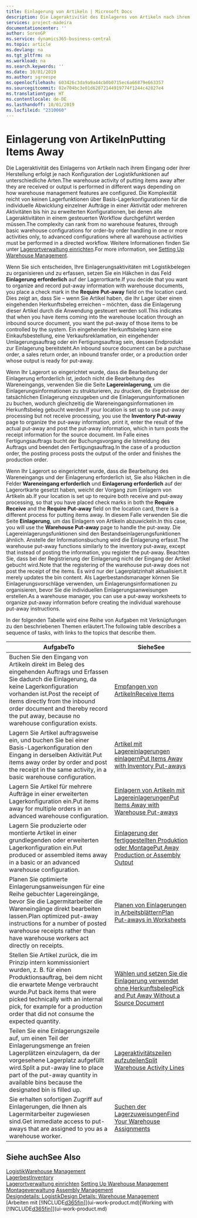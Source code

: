 ```yaml
---
title: Einlagerung von Artikeln | Microsoft Docs
description: Die Lageraktivität des Einlagerns von Artikeln nach ihrem Eingang oder ihrer Herstellung erfolgt je nach Konfiguration der Logistikfunktionen auf unterschiedliche Arten.
services: project-madeira
documentationcenter: ''
author: SorenGP
ms.service: dynamics365-business-central
ms.topic: article
ms.devlang: na
ms.tgt_pltfrm: na
ms.workload: na
ms.search.keywords: ''
ms.date: 10/01/2019
ms.author: sgroespe
ms.openlocfilehash: 603426c3da9a9a44cb0b0715ec6a66879e663357
ms.sourcegitcommit: 02e704bc3e01d62072144919774f1244c42827e4
ms.translationtype: HT
ms.contentlocale: de-DE
ms.lasthandoff: 10/01/2019
ms.locfileid: "2310060"
---
```

# <a name="putting-items-away"></a><span data-ttu-id="a1a34-103">Einlagerung von Artikeln</span><span class="sxs-lookup"><span data-stu-id="a1a34-103">Putting Items Away</span></span>
<span data-ttu-id="a1a34-104">Die Lageraktivität des Einlagerns von Artikeln nach ihrem Eingang oder ihrer Herstellung erfolgt je nach Konfiguration der Logistikfunktionen auf unterschiedliche Arten.</span><span class="sxs-lookup"><span data-stu-id="a1a34-104">The warehouse activity of putting items away after they are received or output is performed in different ways depending on how warehouse management features are configured.</span></span> <span data-ttu-id="a1a34-105">Die Komplexität reicht von keinen Lagerfunktionen über Basis-Lagerkonfigurationen für die individuelle Abwicklung einzelner Aufträge in einer Aktivität oder mehreren Aktivitäten bis hin zu erweiterten Konfigurationen, bei denen alle Lageraktivitäten in einem gesteuerten Workflow durchgeführt werden müssen.</span><span class="sxs-lookup"><span data-stu-id="a1a34-105">The complexity can rank from no warehouse features, through basic warehouse configurations for order-by order handling in one or more activities only, to advanced configurations where all warehouse activities must be performed in a directed workflow.</span></span> <span data-ttu-id="a1a34-106">Weitere Informationen finden Sie unter [Lagerortverwaltung einrichten](warehouse-setup-warehouse.md).</span><span class="sxs-lookup"><span data-stu-id="a1a34-106">For more information, see [Setting Up Warehouse Management](warehouse-setup-warehouse.md).</span></span>

<span data-ttu-id="a1a34-107">Wenn Sie sich entscheiden, Ihre Einlagerungsaktivitäten mit Logistikbelegen zu organisieren und zu erfassen, setzen Sie ein Häkchen in das Feld **Einlagerung erforderlich** auf der Lagerortkarte.</span><span class="sxs-lookup"><span data-stu-id="a1a34-107">If you decide that you want to organize and record put-away information with warehouse documents, you place a check mark in the **Require Put-away** field on the location card.</span></span> <span data-ttu-id="a1a34-108">Dies zeigt an, dass Sie – wenn Sie Artikel haben, die Ihr Lager über einen eingehenden Herkunftsbeleg erreichen – möchten, dass die Einlagerung dieser Artikel durch die Anwendung gesteuert werden soll.</span><span class="sxs-lookup"><span data-stu-id="a1a34-108">This indicates that when you have items coming into the warehouse location through an inbound source document, you want the put-away of those items to be controlled by the system.</span></span> <span data-ttu-id="a1a34-109">Ein eingehender Herkunftsbeleg kann eine Einkaufsbestellung, eine Verkaufsreklamation, ein eingehender Umlagerungsauftrag oder ein Fertigungsauftrag sein, dessen Endprodukt zur Einlagerung bereitsteht.</span><span class="sxs-lookup"><span data-stu-id="a1a34-109">An inbound source document can be a purchase order, a sales return order, an inbound transfer order, or a production order whose output is ready for put-away.</span></span>  

<span data-ttu-id="a1a34-110">Wenn Ihr Lagerort so eingerichtet wurde, dass die Bearbeitung der Einlagerung erforderlich ist, jedoch nicht die Bearbeitung des Wareneingangs, verwenden Sie die Seite **Lagereinlagerung**, um die Einlagerungsinformationen zu strukturieren, zu drucken, die Ergebnisse der tatsächlichen Einlagerung einzugeben und die Einlagerungsinformationen zu buchen, wodurch gleichzeitig die Wareneingangsinformationen im Herkunftsbeleg gebucht werden.</span><span class="sxs-lookup"><span data-stu-id="a1a34-110">If your location is set up to use put-away processing but not receive processing, you use the **Inventory Put-away** page to organize the put-away information, print it, enter the result of the actual put-away and post the put-away information, which in turn posts the receipt information for the source document.</span></span> <span data-ttu-id="a1a34-111">Im Falle eines Fertigungsauftrags bucht der Buchungsvorgang die Istmeldung des Auftrags und beendet den Fertigungsauftrag.</span><span class="sxs-lookup"><span data-stu-id="a1a34-111">In the case of a production order, the posting process posts the output of the order and finishes the production order.</span></span>

<span data-ttu-id="a1a34-112">Wenn Ihr Lagerort so eingerichtet wurde, dass die Bearbeitung des Wareneingangs und der Einlagerung erforderlich ist, Sie also Häkchen in die Felder **Wareneingang erforderlich** und **Einlagerung erforderlich** auf der Lagerortkarte gesetzt haben, weicht der Vorgang zum Einlagern von Artikeln ab.</span><span class="sxs-lookup"><span data-stu-id="a1a34-112">If your location is set up to require both receive and put-away processing, so that you have placed check marks in both the **Require Receive** and the **Require Put-away** field on the location card, there is a different process for putting items away.</span></span> <span data-ttu-id="a1a34-113">In diesem Falle verwenden Sie die Seite **Einlagerung**, um das Einlagern von Artikeln abzuwickeln.</span><span class="sxs-lookup"><span data-stu-id="a1a34-113">In this case, you will use the **Warehouse Put-away** page to handle the put-away.</span></span> <span data-ttu-id="a1a34-114">Die Lagereinlagerungsfunktionen sind den Bestandseinlagerungsfunktionen ähnlich. Anstelle der Informationsbuchung wird die Einlagerung erfasst.</span><span class="sxs-lookup"><span data-stu-id="a1a34-114">The warehouse put-away functions similarly to the inventory put-away, except that instead of posting the information, you register the put-away.</span></span> <span data-ttu-id="a1a34-115">Beachten Sie, dass bei der Registrierung der Einlagerung nicht der Eingang der Artikel gebucht wird.</span><span class="sxs-lookup"><span data-stu-id="a1a34-115">Note that the registering of the warehouse put-away does not post the receipt of the items.</span></span> <span data-ttu-id="a1a34-116">Es wird nur der Lagerplatzinhalt aktualisiert.</span><span class="sxs-lookup"><span data-stu-id="a1a34-116">It merely updates the bin content.</span></span> <span data-ttu-id="a1a34-117">Als Lagerbestandsmanager können Sie Einlagerungsvorschläge verwenden, um Einlagerungsinformationen zu organisieren, bevor Sie die individuellen Einlagerungsanweisungen erstellen.</span><span class="sxs-lookup"><span data-stu-id="a1a34-117">As a warehouse manager, you can use a put-away worksheets to organize put-away information before creating the individual warehouse put-away instructions.</span></span>

<span data-ttu-id="a1a34-118">In der folgenden Tabelle wird eine Reihe von Aufgaben mit Verknüpfungen zu den beschriebenen Themen erläutert.</span><span class="sxs-lookup"><span data-stu-id="a1a34-118">The following table describes a sequence of tasks, with links to the topics that describe them.</span></span>   

|<span data-ttu-id="a1a34-119">**Aufgabe**</span><span class="sxs-lookup"><span data-stu-id="a1a34-119">**To**</span></span>|<span data-ttu-id="a1a34-120">**Siehe**</span><span class="sxs-lookup"><span data-stu-id="a1a34-120">**See**</span></span>|  
|------------|-------------|  
|<span data-ttu-id="a1a34-121">Buchen Sie den Eingang von Artikeln direkt im Beleg des eingehenden Auftrags und Erfassen Sie dadurch die Einlagerung, da keine Lagerkonfiguration vorhanden ist.</span><span class="sxs-lookup"><span data-stu-id="a1a34-121">Post the receipt of items directly from the inbound order document and thereby record the put away, because no warehouse configuration exists.</span></span>|[<span data-ttu-id="a1a34-122">Empfangen von Artikeln</span><span class="sxs-lookup"><span data-stu-id="a1a34-122">Receive Items</span></span>](warehouse-how-receive-items.md)|  
|<span data-ttu-id="a1a34-123">Lagern Sie Artikel auftragsweise ein, und buchen Sie bei einer Basis-Lagerkonfiguration den Eingang in derselben Aktivität.</span><span class="sxs-lookup"><span data-stu-id="a1a34-123">Put items away order by order and post the receipt in the same activity, in a basic warehouse configuration.</span></span>|[<span data-ttu-id="a1a34-124">Artikel mit Lagereinlagerungen einlagern</span><span class="sxs-lookup"><span data-stu-id="a1a34-124">Put Items Away with Inventory Put-aways</span></span>](warehouse-how-to-put-items-away-with-inventory-put-aways.md)|  
|<span data-ttu-id="a1a34-125">Lagern Sie Artikel für mehrere Aufträge in einer erweiterten Lagerkonfiguration ein.</span><span class="sxs-lookup"><span data-stu-id="a1a34-125">Put items away for multiple orders in an advanced warehouse configuration.</span></span>|[<span data-ttu-id="a1a34-126">Einlagern von Artikeln mit Lagereinlagerungen</span><span class="sxs-lookup"><span data-stu-id="a1a34-126">Put Items Away with Warehouse Put-aways</span></span>](warehouse-how-to-put-items-away-with-warehouse-put-aways.md)|  
|<span data-ttu-id="a1a34-127">Lagern Sie produzierte oder montierte Artikel in einer grundlegenden oder erweiterten Lagerkonfiguration ein.</span><span class="sxs-lookup"><span data-stu-id="a1a34-127">Put produced or assembled items away in a basic or an advanced warehouse configuration.</span></span>|[<span data-ttu-id="a1a34-128">Einlagerung der fertiggestellten Produktion oder Montage</span><span class="sxs-lookup"><span data-stu-id="a1a34-128">Put Away Production or Assembly Output</span></span>](warehouse-how-to-put-away-production-output.md)|
|<span data-ttu-id="a1a34-129">Planen Sie optimierte Einlagerungsanweisungen für eine Reihe gebuchter Lagereingänge, bevor Sie die Lagermitarbeiter die Wareneingänge direkt bearbeiten lassen.</span><span class="sxs-lookup"><span data-stu-id="a1a34-129">Plan optimized put-away instructions for a number of posted warehouse receipts rather than have warehouse workers act directly on receipts.</span></span>|[<span data-ttu-id="a1a34-130">Planen von Einlagerungen in Arbeitsblättern</span><span class="sxs-lookup"><span data-stu-id="a1a34-130">Plan Put-aways in Worksheets</span></span>](warehouse-how-to-plan-put-aways-in-worksheets.md)|  
|<span data-ttu-id="a1a34-131">Stellen Sie Artikel zurück, die im Prinzip intern kommissioniert wurden, z. B. für einen Produktionsauftrag, bei dem nicht die erwartete Menge verbraucht wurde.</span><span class="sxs-lookup"><span data-stu-id="a1a34-131">Put back items that were picked technically with an internal pick, for example for a production order that did not consume the expected quantity.</span></span>|[<span data-ttu-id="a1a34-132">Wählen und setzen Sie die Einlagerung verwendet ohne Herkunftsbeleg</span><span class="sxs-lookup"><span data-stu-id="a1a34-132">Pick and Put Away Without a Source Document</span></span>](warehouse-how-to-create-put-aways-from-internal-put-aways.md)|
|<span data-ttu-id="a1a34-133">Teilen Sie eine Einlagerungszeile auf, um einen Teil der Einlagerungsmenge an freien Lagerplätzen einzulagern, da der vorgesehene Lagerplatz aufgefüllt wird.</span><span class="sxs-lookup"><span data-stu-id="a1a34-133">Split a put-away line to place part of the put-away quantity in available bins because the designated bin is filled up.</span></span>|[<span data-ttu-id="a1a34-134">Lageraktivitätszeilen aufzuteilen</span><span class="sxs-lookup"><span data-stu-id="a1a34-134">Split Warehouse Activity Lines</span></span>](warehouse-how-to-split-warehouse-activity-lines.md)|
|<span data-ttu-id="a1a34-135">Sie erhalten sofortigen Zugriff auf Einlagerungen, die Ihnen als Lagermitarbeiter zugewiesen sind.</span><span class="sxs-lookup"><span data-stu-id="a1a34-135">Get immediate access to put-aways that are assigned to you as a warehouse worker.</span></span>|[<span data-ttu-id="a1a34-136">Suchen der Lagerzuweisungen</span><span class="sxs-lookup"><span data-stu-id="a1a34-136">Find Your Warehouse Assignments</span></span>](warehouse-how-to-find-your-warehouse-assignments.md)|    

## <a name="see-also"></a><span data-ttu-id="a1a34-137">Siehe auch</span><span class="sxs-lookup"><span data-stu-id="a1a34-137">See Also</span></span>  
[<span data-ttu-id="a1a34-138">Logistik</span><span class="sxs-lookup"><span data-stu-id="a1a34-138">Warehouse Management</span></span>](warehouse-manage-warehouse.md)  
[<span data-ttu-id="a1a34-139">Lagerbest</span><span class="sxs-lookup"><span data-stu-id="a1a34-139">Inventory</span></span>](inventory-manage-inventory.md)  
<span data-ttu-id="a1a34-140">[Lagerortverwaltung einrichten](warehouse-setup-warehouse.md)   </span><span class="sxs-lookup"><span data-stu-id="a1a34-140">[Setting Up Warehouse Management](warehouse-setup-warehouse.md)   </span></span>  
<span data-ttu-id="a1a34-141">[Montageverwaltung](assembly-assemble-items.md)  </span><span class="sxs-lookup"><span data-stu-id="a1a34-141">[Assembly Management](assembly-assemble-items.md)  </span></span>  
[<span data-ttu-id="a1a34-142">Designdetails: Logistik</span><span class="sxs-lookup"><span data-stu-id="a1a34-142">Design Details: Warehouse Management</span></span>](design-details-warehouse-management.md)  
<span data-ttu-id="a1a34-143">[Arbeiten mit [!INCLUDE[d365fin](includes/d365fin_md.md)]](ui-work-product.md)</span><span class="sxs-lookup"><span data-stu-id="a1a34-143">[Working with [!INCLUDE[d365fin](includes/d365fin_md.md)]](ui-work-product.md)</span></span>  
